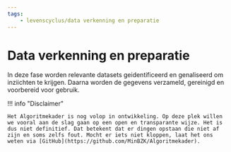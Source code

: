 ```yaml
--- 
tags:
    - levenscyclus/data verkenning en preparatie
---
```


# Data verkenning en preparatie
In deze fase worden relevante datasets geidentificeerd en genaliseerd om inziichten te krijgen. Daarna worden de gegevens verzameld, gereinigd en voorbereid voor gebruik.

!!! info "Disclaimer"

    Het Algoritmekader is nog volop in ontwikkeling. Op deze plek willen we vooral aan de slag gaan op een open en transparante wijze. Het is dus niet definitief. Dat betekent dat er dingen opstaan die niet af zijn en soms zelfs fout. Mocht er iets niet kloppen, laat het ons weten via [GitHub](https://github.com/MinBZK/Algoritmekader).
